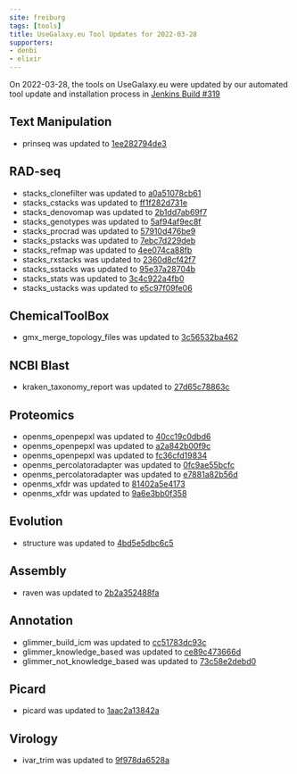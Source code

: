 ```yaml
---
site: freiburg
tags: [tools]
title: UseGalaxy.eu Tool Updates for 2022-03-28
supporters:
- denbi
- elixir
---
```


On 2022-03-28, the tools on UseGalaxy.eu were updated by our automated tool update and installation process in [Jenkins Build #319](https://build.galaxyproject.eu/job/usegalaxy-eu/job/install-tools/#319/)


## Text Manipulation

- prinseq was updated to [1ee282794de3](https://toolshed.g2.bx.psu.edu/view/iuc/prinseq/1ee282794de3)

## RAD-seq

- stacks_clonefilter was updated to [a0a51078cb61](https://toolshed.g2.bx.psu.edu/view/iuc/stacks_clonefilter/a0a51078cb61)
- stacks_cstacks was updated to [ff1f282d731e](https://toolshed.g2.bx.psu.edu/view/iuc/stacks_cstacks/ff1f282d731e)
- stacks_denovomap was updated to [2b1dd7ab69f7](https://toolshed.g2.bx.psu.edu/view/iuc/stacks_denovomap/2b1dd7ab69f7)
- stacks_genotypes was updated to [5af94af9ec8f](https://toolshed.g2.bx.psu.edu/view/iuc/stacks_genotypes/5af94af9ec8f)
- stacks_procrad was updated to [57910d476be9](https://toolshed.g2.bx.psu.edu/view/iuc/stacks_procrad/57910d476be9)
- stacks_pstacks was updated to [7ebc7d229deb](https://toolshed.g2.bx.psu.edu/view/iuc/stacks_pstacks/7ebc7d229deb)
- stacks_refmap was updated to [4ee074ca88fb](https://toolshed.g2.bx.psu.edu/view/iuc/stacks_refmap/4ee074ca88fb)
- stacks_rxstacks was updated to [2360d8cf42f7](https://toolshed.g2.bx.psu.edu/view/iuc/stacks_rxstacks/2360d8cf42f7)
- stacks_sstacks was updated to [95e37a28704b](https://toolshed.g2.bx.psu.edu/view/iuc/stacks_sstacks/95e37a28704b)
- stacks_stats was updated to [3c4c922a4fb0](https://toolshed.g2.bx.psu.edu/view/iuc/stacks_stats/3c4c922a4fb0)
- stacks_ustacks was updated to [e5c97f09fe06](https://toolshed.g2.bx.psu.edu/view/iuc/stacks_ustacks/e5c97f09fe06)

## ChemicalToolBox

- gmx_merge_topology_files was updated to [3c56532ba462](https://toolshed.g2.bx.psu.edu/view/chemteam/gmx_merge_topology_files/3c56532ba462)

## NCBI Blast

- kraken_taxonomy_report was updated to [27d65c78863c](https://toolshed.g2.bx.psu.edu/view/iuc/kraken_taxonomy_report/27d65c78863c)

## Proteomics

- openms_openpepxl was updated to [40cc19c0dbd6](https://toolshed.g2.bx.psu.edu/view/galaxyp/openms_openpepxl/40cc19c0dbd6)
- openms_openpepxl was updated to [a2a842b00f9c](https://toolshed.g2.bx.psu.edu/view/galaxyp/openms_openpepxl/a2a842b00f9c)
- openms_openpepxl was updated to [fc36cfd19834](https://toolshed.g2.bx.psu.edu/view/galaxyp/openms_openpepxl/fc36cfd19834)
- openms_percolatoradapter was updated to [0fc9ae55bcfc](https://toolshed.g2.bx.psu.edu/view/galaxyp/openms_percolatoradapter/0fc9ae55bcfc)
- openms_percolatoradapter was updated to [e7881a82b56d](https://toolshed.g2.bx.psu.edu/view/galaxyp/openms_percolatoradapter/e7881a82b56d)
- openms_xfdr was updated to [81402a5e4173](https://toolshed.g2.bx.psu.edu/view/galaxyp/openms_xfdr/81402a5e4173)
- openms_xfdr was updated to [9a6e3bb0f358](https://toolshed.g2.bx.psu.edu/view/galaxyp/openms_xfdr/9a6e3bb0f358)

## Evolution

- structure was updated to [4bd5e5dbc6c5](https://toolshed.g2.bx.psu.edu/view/iuc/structure/4bd5e5dbc6c5)

## Assembly

- raven was updated to [2b2a352488fa](https://toolshed.g2.bx.psu.edu/view/iuc/raven/2b2a352488fa)

## Annotation

- glimmer_build_icm was updated to [cc51783dc93c](https://toolshed.g2.bx.psu.edu/view/bgruening/glimmer_build_icm/cc51783dc93c)
- glimmer_knowledge_based was updated to [ce89c473666d](https://toolshed.g2.bx.psu.edu/view/bgruening/glimmer_knowledge_based/ce89c473666d)
- glimmer_not_knowledge_based was updated to [73c58e2debd0](https://toolshed.g2.bx.psu.edu/view/bgruening/glimmer_not_knowledge_based/73c58e2debd0)

## Picard

- picard was updated to [1aac2a13842a](https://toolshed.g2.bx.psu.edu/view/devteam/picard/1aac2a13842a)

## Virology

- ivar_trim was updated to [9f978da6528a](https://toolshed.g2.bx.psu.edu/view/iuc/ivar_trim/9f978da6528a)

